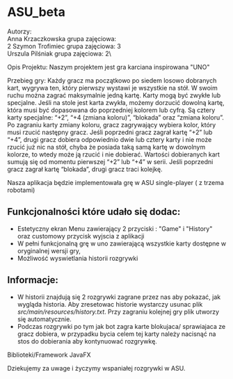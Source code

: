 # ASU_beta
Autorzy:\
Anna Krzaczkowska grupa zajęciowa:\
2 Szymon Trofimiec grupa zajęciowa: 3\
Urszula Pilśniak grupa zajęciowa: 2\

Opis Projektu: Naszym projektem jest gra karciana inspirowana "UNO"

Przebieg gry: Każdy gracz ma początkowo po siedem losowo dobranych kart, wygrywa ten, który pierwszy wystawi je wszystkie na stół. W swoim ruchu można zagrać maksymalnie jedną kartę. Karty mogą być zwykłe lub specjalne. Jeśli na stole jest karta zwykła, możemy dorzucić dowolną kartę, która musi być dopasowana do poprzedniej kolorem lub cyfrą. Są cztery karty specjalne: “+2”, “+4 (zmiana koloru)”, “blokada” oraz “zmiana koloru”. Po zagraniu karty zmiany koloru, gracz zagrywający wybiera kolor, który musi rzucić następny gracz. Jeśli poprzedni gracz zagrał kartę “+2” lub “+4”, drugi gracz dobiera odpowiednio dwie lub cztery karty i nie może rzucić już nic na stół, chyba że posiada taką samą kartę w dowolnym kolorze, to wtedy może ją rzucić i nie dobierać. Wartości dobieranych kart sumują się od momentu pierwszej “+2” lub “+4” w serii. Jeśli poprzedni gracz zagrał kartę “blokada”, drugi gracz traci kolejkę. 

Nasza aplikacja będzie implementowała grę w ASU single-player ( z trzema robotami)

Funkcjonalności które udało się dodac:
-
- Estetyczny ekran Menu zawierający 2 przyciski : "Game" i "History" oraz customowy przycisk wyjscia z aplikacji
- W pełni funkcjonalną grę w uno zawierającą wszystkie karty dostępne w oryginalnej wersji gry,
- Możliwość wyswietlania historii rozgrywki

Informacje:
-
- W historii znajdują się 2 rozgrywki zagrane przez nas aby pokazać, jak wygląda historia. Aby zresetowac historie wystarczy usunac plik *src/main/resources/history.txt*. Przy zagraniu kolejnej gry plik utworzy się automatycznie.
- Podczas rozgrywki po tym jak bot zagra karte blokujaca/ sprawiajaca ze gracz dobiera, w przypadku bycia celem tej karty należy nacisnąć na stos do dobierania aby kontynuować rozgrywkę.





Biblioteki/Framework JavaFX


Dziekujemy za uwage i życzymy wspaniałej rozgrywki w ASU.

